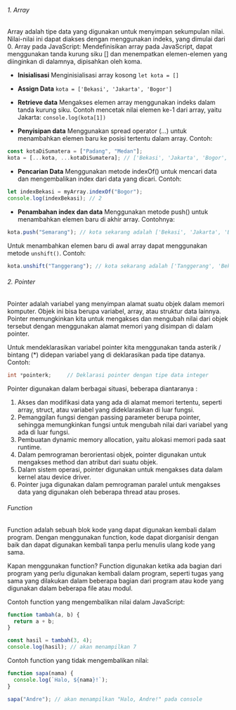 ###### 1. Array

Array adalah tipe data yang digunakan untuk menyimpan sekumpulan nilai. Nilai-nilai ini dapat diakses dengan menggunakan indeks, yang dimulai dari 0.
Array pada JavaScript:
Mendefinisikan array pada JavaScript, dapat menggunakan tanda kurung siku [] dan menempatkan elemen-elemen yang diinginkan di dalamnya, dipisahkan oleh koma.

- **Inisialisasi**
  Menginisialisasi array kosong
  `let kota = []`

- **Assign Data**
  `kota = ['Bekasi', 'Jakarta', 'Bogor']`
- **Retrieve data**
  Mengakses elemen array menggunakan indeks dalam tanda kurung siku. Contoh mencetak nilai elemen ke-1 dari array, yaitu Jakarta:
  `console.log(kota[1])`

- **Penyisipan data**
  Menggunakan spread operator (...) untuk menambahkan elemen baru ke posisi tertentu dalam array. Contoh:

```javascript
const kotaDiSumatera = ["Padang", "Medan"];
kota = [...kota, ...kotaDiSumatera]; // ['Bekasi', 'Jakarta', 'Bogor', 'Padang', 'Medan']
```

- **Pencarian Data**
  Menggunakan metode indexOf() untuk mencari data dan mengembalikan index dari data yang dicari. Contoh:

```javascript
let indexBekasi = myArray.indexOf("Bogor");
console.log(indexBekasi); // 2
```

- **Penambahan index dan data**
  Menggunakan metode push() untuk menambahkan elemen baru di akhir array. Contohnya:

```javascript
kota.push("Semarang"); // kota sekarang adalah ['Bekasi', 'Jakarta', 'Bogor', 'Padang', 'Medan', 'Semarang']
```

Untuk menambahkan elemen baru di awal array dapat menggunakan metode `unshift()`. Contoh:

```javascript
kota.unshift("Tanggerang"); // kota sekarang adalah ['Tanggerang', 'Bekasi', 'Jakarta', 'Bogor', 'Padang', 'Medan', 'Semarang']
```

###### 2. Pointer

Pointer adalah variabel yang menyimpan alamat suatu objek dalam memori komputer. Objek ini bisa berupa variabel, array, atau struktur data lainnya. Pointer memungkinkan kita untuk mengakses dan mengubah nilai dari objek tersebut dengan menggunakan alamat memori yang disimpan di dalam pointer.

Untuk mendeklarasikan variabel pointer kita menggunakan tanda asterik / bintang (\*) didepan variabel yang di deklarasikan pada tipe datanya. Contoh:

```cpp
int *pointerk;     // Deklarasi pointer dengan tipe data integer
```

Pointer digunakan dalam berbagai situasi, beberapa diantaranya :

1. Akses dan modifikasi data yang ada di alamat memori tertentu, seperti array, struct, atau variabel yang dideklarasikan di luar fungsi.
2. Pemanggilan fungsi dengan passing parameter berupa pointer, sehingga memungkinkan fungsi untuk mengubah nilai dari variabel yang ada di luar fungsi.
3. Pembuatan dynamic memory allocation, yaitu alokasi memori pada saat runtime.
4. Dalam pemrograman berorientasi objek, pointer digunakan untuk mengakses method dan atribut dari suatu objek.
5. Dalam sistem operasi, pointer digunakan untuk mengakses data dalam kernel atau device driver.
6. Pointer juga digunakan dalam pemrograman paralel untuk mengakses data yang digunakan oleh beberapa thread atau proses.

###### Function

Function adalah sebuah blok kode yang dapat digunakan kembali dalam program. Dengan menggunakan function, kode dapat diorganisir dengan baik dan dapat digunakan kembali tanpa perlu menulis ulang kode yang sama.

Kapan menggunakan function?
Function digunakan ketika ada bagian dari program yang perlu digunakan kembali dalam program, seperti tugas yang sama yang dilakukan dalam beberapa bagian dari program atau kode yang digunakan dalam beberapa file atau modul.

Contoh function yang mengembalikan nilai dalam JavaScript:

```javascript
function tambah(a, b) {
  return a + b;
}

const hasil = tambah(3, 4);
console.log(hasil); // akan menampilkan 7
```

Contoh function yang tidak mengembalikan nilai:

```javascript
function sapa(nama) {
  console.log(`Halo, ${nama}!`);
}

sapa("Andre"); // akan menampilkan "Halo, Andre!" pada console
```
